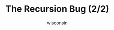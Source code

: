 ---
media: "images/rounds/round_4_1/recursion_bug_2.png"
media_type: image
title: The Recursion Bug (2/2)
author: [wisconsin]
desc: A bug in announcement code results in an infinite loop, killing the server and ending the round.
---